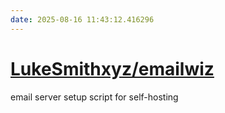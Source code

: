 ```yaml
---
date: 2025-08-16 11:43:12.416296
---
```


# [LukeSmithxyz/emailwiz](https://github.com/LukeSmithxyz/emailwiz)

email server setup script for self-hosting